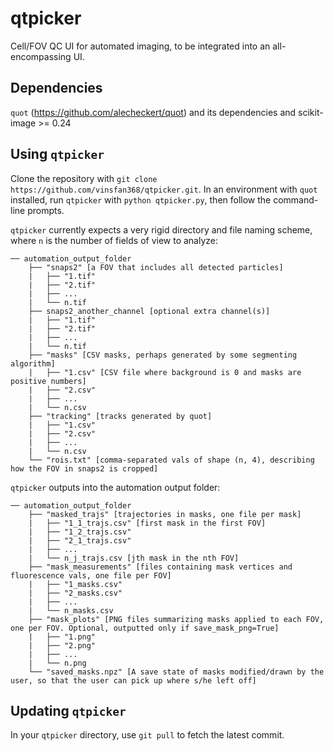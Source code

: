 # qtpicker
Cell/FOV QC UI for automated imaging, to be integrated into an all-encompassing UI.

## Dependencies
`quot` (https://github.com/alecheckert/quot) and its dependencies and scikit-image >= 0.24

## Using `qtpicker`
Clone the repository with `git clone https://github.com/vinsfan368/qtpicker.git`. In an environment with `quot` installed, run `qtpicker` with `python qtpicker.py`, then follow the command-line prompts.

`qtpicker` currently expects a very rigid directory and file naming scheme, where `n` is the number of fields of view to analyze:
```
── automation_output_folder
    ├── "snaps2" [a FOV that includes all detected particles]
    |   ├── "1.tif"
    |   ├── "2.tif"
    |   ├── ...
    |   └── n.tif
    ├── snaps2_another_channel [optional extra channel(s)]
    |   ├── "1.tif"
    |   ├── "2.tif"
    |   ├── ...
    |   └── n.tif 
    ├── "masks" [CSV masks, perhaps generated by some segmenting algorithm]
    |   ├── "1.csv" [CSV file where background is 0 and masks are positive numbers]
    |   ├── "2.csv"
    |   ├── ...
    |   └── n.csv
    ├── "tracking" [tracks generated by quot]
    |   ├── "1.csv"
    |   ├── "2.csv"
    |   ├── ...
    |   └── n.csv
    └── "rois.txt" [comma-separated vals of shape (n, 4), describing how the FOV in snaps2 is cropped] 
```

`qtpicker` outputs into the automation output folder:
```
── automation_output_folder
    ├── "masked_trajs" [trajectories in masks, one file per mask]
    |   ├── "1_1_trajs.csv" [first mask in the first FOV]
    |   ├── "1_2_trajs.csv"
    |   ├── "2_1_trajs.csv" 
    |   ├── ...
    |   └── n_j_trajs.csv [jth mask in the nth FOV]
    ├── "mask_measurements" [files containing mask vertices and fluorescence vals, one file per FOV]
    |   ├── "1_masks.csv"
    |   ├── "2_masks.csv"
    |   ├── ...
    |   └── n_masks.csv
    ├── "mask_plots" [PNG files summarizing masks applied to each FOV, one per FOV. Optional, outputted only if save_mask_png=True]
    |   ├── "1.png"
    |   ├── "2.png"
    |   ├── ...
    |   └── n.png
    └── "saved_masks.npz" [A save state of masks modified/drawn by the user, so that the user can pick up where s/he left off]
```

## Updating `qtpicker`
In your `qtpicker` directory, use `git pull` to fetch the latest commit.
